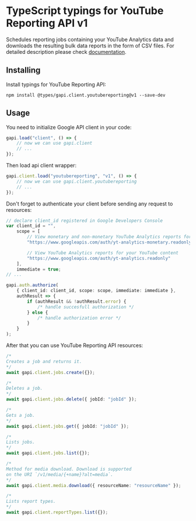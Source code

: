 # TypeScript typings for YouTube Reporting API v1

Schedules reporting jobs containing your YouTube Analytics data and downloads
the resulting bulk data reports in the form of CSV files. For detailed
description please check
[documentation](https://developers.google.com/youtube/reporting/v1/reports/).

## Installing

Install typings for YouTube Reporting API:

```
npm install @types/gapi.client.youtubereporting@v1 --save-dev
```

## Usage

You need to initialize Google API client in your code:

```typescript
gapi.load("client", () => {
    // now we can use gapi.client
    // ...
});
```

Then load api client wrapper:

```typescript
gapi.client.load("youtubereporting", "v1", () => {
    // now we can use gapi.client.youtubereporting
    // ...
});
```

Don't forget to authenticate your client before sending any request to
resources:

```typescript
// declare client_id registered in Google Developers Console
var client_id = "",
    scope = [
        // View monetary and non-monetary YouTube Analytics reports for your YouTube content
        "https://www.googleapis.com/auth/yt-analytics-monetary.readonly",

        // View YouTube Analytics reports for your YouTube content
        "https://www.googleapis.com/auth/yt-analytics.readonly"
    ],
    immediate = true;
// ...

gapi.auth.authorize(
    { client_id: client_id, scope: scope, immediate: immediate },
    authResult => {
        if (authResult && !authResult.error) {
            /* handle succesfull authorization */
        } else {
            /* handle authorization error */
        }
    }
);
```

After that you can use YouTube Reporting API resources:

```typescript
/* 
Creates a job and returns it.  
*/
await gapi.client.jobs.create({});

/* 
Deletes a job.  
*/
await gapi.client.jobs.delete({ jobId: "jobId" });

/* 
Gets a job.  
*/
await gapi.client.jobs.get({ jobId: "jobId" });

/* 
Lists jobs.  
*/
await gapi.client.jobs.list({});

/* 
Method for media download. Download is supported
on the URI `/v1/media/{+name}?alt=media`.  
*/
await gapi.client.media.download({ resourceName: "resourceName" });

/* 
Lists report types.  
*/
await gapi.client.reportTypes.list({});
```
